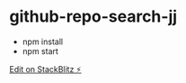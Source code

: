 # github-repo-search-jj
  - npm install
  - npm start

[Edit on StackBlitz ⚡️](https://stackblitz.com/edit/github-repo-search-jj)
